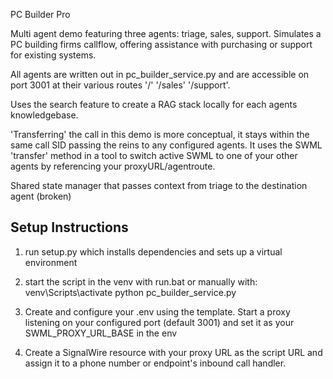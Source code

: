 PC Builder Pro

Multi agent demo featuring three agents: triage, sales, support. Simulates a PC building firms callflow, offering assistance with purchasing or support for existing systems. 

All agents are written out in pc_builder_service.py and are accessible on port 3001 at their various routes '/' '/sales' '/support'.

Uses the search feature to create a RAG stack locally for each agents knowledgebase.

'Transferring' the call in this demo is more conceptual, it stays within the same call SID passing the reins to any configured agents. It uses the SWML 'transfer' method in a tool to switch active SWML to one of your other agents by referencing your proxyURL/agentroute.

Shared state manager that passes context from triage to the destination agent (broken)

## Setup Instructions

1. run setup.py which installs dependencies and sets up a virtual environment

2. start the script in the venv with run.bat or manually with:
venv\Scripts\activate
python pc_builder_service.py

3. Create and configure your .env using the template. Start a proxy listening on your configured port (default 3001) and set it as your SWML_PROXY_URL_BASE in the env

4. Create a SignalWire resource with your proxy URL as the script URL and assign it to a phone number or endpoint's inbound call handler. 